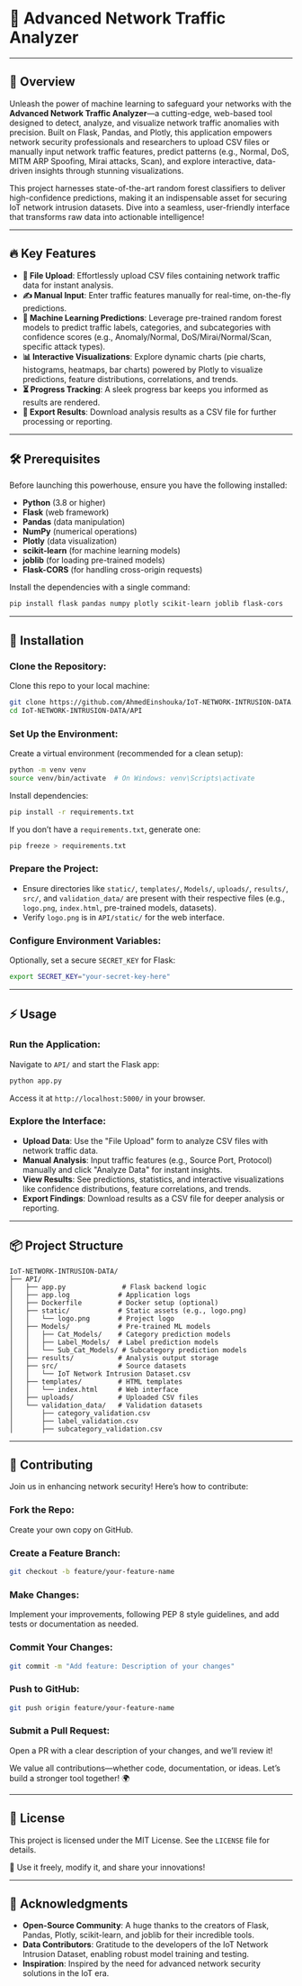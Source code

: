 # 🚀 Advanced Network Traffic Analyzer



---

## 🌟 Overview

Unleash the power of machine learning to safeguard your networks with the **Advanced Network Traffic Analyzer**—a cutting-edge, web-based tool designed to detect, analyze, and visualize network traffic anomalies with precision. Built on Flask, Pandas, and Plotly, this application empowers network security professionals and researchers to upload CSV files or manually input network traffic features, predict patterns (e.g., Normal, DoS, MITM ARP Spoofing, Mirai attacks, Scan), and explore interactive, data-driven insights through stunning visualizations.

This project harnesses state-of-the-art random forest classifiers to deliver high-confidence predictions, making it an indispensable asset for securing IoT network intrusion datasets. Dive into a seamless, user-friendly interface that transforms raw data into actionable intelligence!

---

## 🔥 Key Features

- **👤 File Upload**: Effortlessly upload CSV files containing network traffic data for instant analysis.
- **✍️ Manual Input**: Enter traffic features manually for real-time, on-the-fly predictions.
- **🧠 Machine Learning Predictions**: Leverage pre-trained random forest models to predict traffic labels, categories, and subcategories with confidence scores (e.g., Anomaly/Normal, DoS/Mirai/Normal/Scan, specific attack types).
- **📊 Interactive Visualizations**: Explore dynamic charts (pie charts, histograms, heatmaps, bar charts) powered by Plotly to visualize predictions, feature distributions, correlations, and trends.
- **⏳ Progress Tracking**: A sleek progress bar keeps you informed as results are rendered.
- **💾 Export Results**: Download analysis results as a CSV file for further processing or reporting.

---

## 🛠 Prerequisites

Before launching this powerhouse, ensure you have the following installed:

- **Python** (3.8 or higher)
- **Flask** (web framework)
- **Pandas** (data manipulation)
- **NumPy** (numerical operations)
- **Plotly** (data visualization)
- **scikit-learn** (for machine learning models)
- **joblib** (for loading pre-trained models)
- **Flask-CORS** (for handling cross-origin requests)

Install the dependencies with a single command:

```bash
pip install flask pandas numpy plotly scikit-learn joblib flask-cors
```

---

## 🚀 Installation

### Clone the Repository:

Clone this repo to your local machine:

```bash
git clone https://github.com/AhmedEinshouka/IoT-NETWORK-INTRUSION-DATA.git
cd IoT-NETWORK-INTRUSION-DATA/API
```

### Set Up the Environment:

Create a virtual environment (recommended for a clean setup):

```bash
python -m venv venv
source venv/bin/activate  # On Windows: venv\Scripts\activate
```

Install dependencies:

```bash
pip install -r requirements.txt
```

If you don’t have a `requirements.txt`, generate one:

```bash
pip freeze > requirements.txt
```

### Prepare the Project:

- Ensure directories like `static/`, `templates/`, `Models/`, `uploads/`, `results/`, `src/`, and `validation_data/` are present with their respective files (e.g., `logo.png`, `index.html`, pre-trained models, datasets).
- Verify `logo.png` is in `API/static/` for the web interface.

### Configure Environment Variables:

Optionally, set a secure `SECRET_KEY` for Flask:

```bash
export SECRET_KEY="your-secret-key-here"
```

---

## ⚡ Usage

### Run the Application:

Navigate to `API/` and start the Flask app:

```bash
python app.py
```

Access it at `http://localhost:5000/` in your browser.

### Explore the Interface:

- **Upload Data**: Use the "File Upload" form to analyze CSV files with network traffic data.
- **Manual Analysis**: Input traffic features (e.g., Source Port, Protocol) manually and click "Analyze Data" for instant insights.
- **View Results**: See predictions, statistics, and interactive visualizations like confidence distributions, feature correlations, and trends.
- **Export Findings**: Download results as a CSV file for deeper analysis or reporting.

---

## 📦 Project Structure

```text
IoT-NETWORK-INTRUSION-DATA/
├── API/
│   ├── app.py              # Flask backend logic
│   ├── app.log            # Application logs
│   ├── Dockerfile         # Docker setup (optional)
│   ├── static/            # Static assets (e.g., logo.png)
│   │   └── logo.png       # Project logo
│   ├── Models/            # Pre-trained ML models
│   │   ├── Cat_Models/    # Category prediction models
│   │   ├── Label_Models/  # Label prediction models
│   │   └── Sub_Cat_Models/ # Subcategory prediction models
│   ├── results/           # Analysis output storage
│   ├── src/               # Source datasets
│   │   └── IoT Network Intrusion Dataset.csv
│   ├── templates/         # HTML templates
│   │   └── index.html     # Web interface
│   ├── uploads/           # Uploaded CSV files
│   └── validation_data/   # Validation datasets
│       ├── category_validation.csv
│       ├── label_validation.csv
│       ├── subcategory_validation.csv
```

---

## 🤝 Contributing

Join us in enhancing network security! Here’s how to contribute:

### Fork the Repo:
Create your own copy on GitHub.

### Create a Feature Branch:

```bash
git checkout -b feature/your-feature-name
```

### Make Changes:
Implement your improvements, following PEP 8 style guidelines, and add tests or documentation as needed.

### Commit Your Changes:

```bash
git commit -m "Add feature: Description of your changes"
```

### Push to GitHub:

```bash
git push origin feature/your-feature-name
```

### Submit a Pull Request:
Open a PR with a clear description of your changes, and we’ll review it!

We value all contributions—whether code, documentation, or ideas. Let’s build a stronger tool together! 🌍

---

## 🌟 License

This project is licensed under the MIT License. See the `LICENSE` file for details.

🚀 Use it freely, modify it, and share your innovations!

---

## 🙏 Acknowledgments

- **Open-Source Community**: A huge thanks to the creators of Flask, Pandas, Plotly, scikit-learn, and joblib for their incredible tools.
- **Data Contributors**: Gratitude to the developers of the IoT Network Intrusion Dataset, enabling robust model training and testing.
- **Inspiration**: Inspired by the need for advanced network security solutions in the IoT era.

